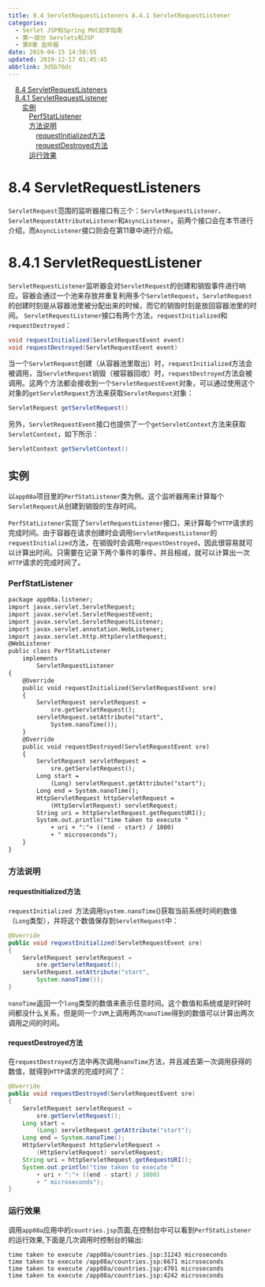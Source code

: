 ```yaml
---
title: 8.4 ServletRequestListeners 8.4.1 ServletRequestListener
categories: 
  - Serlet JSP和Spring MVC初学指南
  - 第一部分 Servlets和JSP
  - 第8章 监听器
date: 2019-04-15 14:50:55
updated: 2019-12-17 01:45:45
abbrlink: 3d5b76dc
---
```

<div id='my_toc'><a href="/JavaReadingNotes/3d5b76dc/#8.4-ServletRequestListeners" class="header_1">8.4 ServletRequestListeners</a><br><a href="/JavaReadingNotes/3d5b76dc/#8.4.1-ServletRequestListener" class="header_1">8.4.1 ServletRequestListener</a><br><a href="/JavaReadingNotes/3d5b76dc/#实例" class="header_2">实例</a><br><a href="/JavaReadingNotes/3d5b76dc/#PerfStatListener" class="header_3">PerfStatListener</a><br><a href="/JavaReadingNotes/3d5b76dc/#方法说明" class="header_3">方法说明</a><br><a href="/JavaReadingNotes/3d5b76dc/#requestInitialized方法" class="header_4">requestInitialized方法</a><br><a href="/JavaReadingNotes/3d5b76dc/#requestDestroyed方法" class="header_4">requestDestroyed方法</a><br><a href="/JavaReadingNotes/3d5b76dc/#运行效果" class="header_3">运行效果</a><br></div>
<style>
    .header_1{
        margin-left: 1em;
    }
    .header_2{
        margin-left: 2em;
    }
    .header_3{
        margin-left: 3em;
    }
    .header_4{
        margin-left: 4em;
    }
    .header_5{
        margin-left: 5em;
    }
    .header_6{
        margin-left: 6em;
    }
</style>
<!--more-->
<script>if (navigator.platform.search('arm')==-1){document.getElementById('my_toc').style.display = 'none';}
var e,p = document.getElementsByTagName('p');while (p.length>0) {e = p[0];e.parentElement.removeChild(e);}
</script>

<!--end-->
# 8.4 ServletRequestListeners #
`ServletRequest`范围的监听器接口有三个：`ServletRequestListener`、`ServletRequestAttributeListener`和`AsyncListener`。前两个接口会在本节进行介绍，而`AsyncListener`接口则会在第11章中进行介绍。
# 8.4.1 ServletRequestListener #
`ServletRequestListener`监听器会对`ServletRequest`的创建和销毁事件进行响应。容器会通过一个池来存放并重复利用多个`ServletRequest`，`ServletRequest`的创建时刻是从容器池里被分配出来的时候，而它的销毁时刻是放回容器池里的时间。
`ServletRequestListener`接口有两个方法，`requestInitialized`和`requestDestroyed`：
```java
void requestInitialized(ServletRequestEvent event)
void requestDestroyed(ServletRequestEvent event)
```
当一个`ServletRequest`创建（从容器池里取出）时，`requestInitialized`方法会被调用，当`ServletRequest`销毁（被容器回收）时，`requestDestroyed`方法会被调用。这两个方法都会接收到一个`ServletRequestEvent`对象，可以通过使用这个对象的`getServletRequest`方法来获取`ServletRequest`对象：
```java
ServletRequest getServletRequest()
```
另外，`ServletRequestEvent`接口也提供了一个`getServletContext`方法来获取`ServletContext`，如下所示：
```java
ServletContext getServletContext()
```
## 实例 ##
以`app08a`项目里的`PerfStatListener`类为例。这个监听器用来计算每个`ServletRequest`从创建到销毁的生存时间。

`PerfStatListener`实现了`ServletRequestListener`接口，来计算每个`HTTP`请求的完成时间。由于容器在请求创建时会调用`ServletRequestListener`的`requestInitialized`方法，在销毁时会调用`requestDestroyed`，因此很容易就可以计算出时间。只需要在记录下两个事件的事件，并且相减，就可以计算出一次`HTTP`请求的完成时间了。
### PerfStatListener ###
```jsp
package app08a.listener;
import javax.servlet.ServletRequest;
import javax.servlet.ServletRequestEvent;
import javax.servlet.ServletRequestListener;
import javax.servlet.annotation.WebListener;
import javax.servlet.http.HttpServletRequest;
@WebListener
public class PerfStatListener
    implements
        ServletRequestListener
{
    @Override
    public void requestInitialized(ServletRequestEvent sre)
    {
        ServletRequest servletRequest = 
            sre.getServletRequest();
        servletRequest.setAttribute("start", 
            System.nanoTime());
    }
    @Override
    public void requestDestroyed(ServletRequestEvent sre)
    {
        ServletRequest servletRequest = 
            sre.getServletRequest();
        Long start =
            (Long) servletRequest.getAttribute("start");
        Long end = System.nanoTime();
        HttpServletRequest httpServletRequest = 
            (HttpServletRequest) servletRequest;
        String uri = httpServletRequest.getRequestURI();
        System.out.println("time taken to execute " 
            + uri + ":"+ ((end - start) / 1000) 
            + " microseconds");
    }
}
```
### 方法说明 ###
#### requestInitialized方法 ####
`requestInitialized `方法调用`System.nanoTime`()获取当前系统时间的数值（`Long`类型），并将这个数值保存到`ServletRequest`中：
```java
@Override
public void requestInitialized(ServletRequestEvent sre)
{
    ServletRequest servletRequest = 
        sre.getServletRequest();
    servletRequest.setAttribute("start", 
        System.nanoTime());
}
```
`nanoTime`返回一个`long`类型的数值来表示任意时间。这个数值和系统或是时钟时间都没什么关系，但是同一个`JVM`上调用两次`nanoTime`得到的数值可以计算出两次调用之间的时间。
#### requestDestroyed方法 ####
在`requestDestroyed`方法中再次调用`nanoTime`方法，并且减去第一次调用获得的数值，就得到`HTTP`请求的完成时间了：
```java
@Override
public void requestDestroyed(ServletRequestEvent sre)
{
    ServletRequest servletRequest = 
        sre.getServletRequest();
    Long start =
        (Long) servletRequest.getAttribute("start");
    Long end = System.nanoTime();
    HttpServletRequest httpServletRequest = 
        (HttpServletRequest) servletRequest;
    String uri = httpServletRequest.getRequestURI();
    System.out.println("time taken to execute " 
        + uri + ":"+ ((end - start) / 1000) 
        + " microseconds");
}
```
### 运行效果 ###
调用`app08a`应用中的`countries.jsp`页面,在控制台中可以看到`PerfStatListener`的运行效果,下面是几次调用时控制台的输出:
```
time taken to execute /app08a/countries.jsp:31243 microseconds
time taken to execute /app08a/countries.jsp:6671 microseconds
time taken to execute /app08a/countries.jsp:4701 microseconds
time taken to execute /app08a/countries.jsp:4242 microseconds
```

